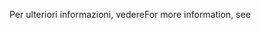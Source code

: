 <span data-ttu-id="eac48-101">Per ulteriori informazioni, vedere</span><span class="sxs-lookup"><span data-stu-id="eac48-101">For more information, see</span></span>